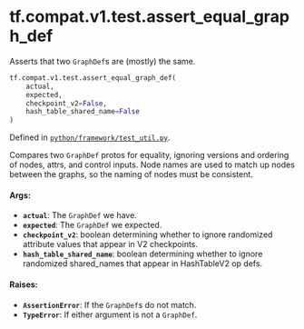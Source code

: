 <div itemscope itemtype="http://developers.google.com/ReferenceObject">
<meta itemprop="name" content="tf.compat.v1.test.assert_equal_graph_def" />
<meta itemprop="path" content="Stable" />
</div>

# tf.compat.v1.test.assert_equal_graph_def

Asserts that two `GraphDef`s are (mostly) the same.

``` python
tf.compat.v1.test.assert_equal_graph_def(
    actual,
    expected,
    checkpoint_v2=False,
    hash_table_shared_name=False
)
```



Defined in [`python/framework/test_util.py`](/code/stable/tensorflow/python/framework/test_util.py).

<!-- Placeholder for "Used in" -->

Compares two `GraphDef` protos for equality, ignoring versions and ordering of
nodes, attrs, and control inputs.  Node names are used to match up nodes
between the graphs, so the naming of nodes must be consistent.

#### Args:


* <b>`actual`</b>: The `GraphDef` we have.
* <b>`expected`</b>: The `GraphDef` we expected.
* <b>`checkpoint_v2`</b>: boolean determining whether to ignore randomized attribute
  values that appear in V2 checkpoints.
* <b>`hash_table_shared_name`</b>: boolean determining whether to ignore randomized
  shared_names that appear in HashTableV2 op defs.


#### Raises:


* <b>`AssertionError`</b>: If the `GraphDef`s do not match.
* <b>`TypeError`</b>: If either argument is not a `GraphDef`.